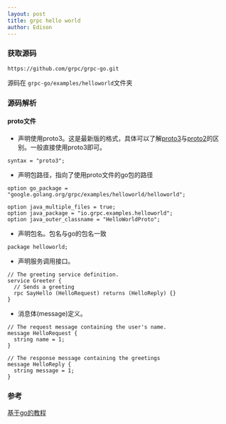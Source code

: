 ```yaml
---
layout: post
title: grpc hello world
author: Edison
---
```


### 获取源码
```
https://github.com/grpc/grpc-go.git
```
源码在 ```grpc-go/examples/helloworld```文件夹

### 源码解析
#### proto文件
- 声明使用proto3。这是最新版的格式，具体可以了解[proto3](https://developers.google.com/protocol-buffers/docs/proto3)与[proto2](https://developers.google.com/protocol-buffers/docs/proto)的区别。一般直接使用proto3即可。
```
syntax = "proto3";
```
- 声明包路径，指向了使用proto文件的go包的路径
```
option go_package = "google.golang.org/grpc/examples/helloworld/helloworld";
```
```
option java_multiple_files = true;
option java_package = "io.grpc.examples.helloworld";
option java_outer_classname = "HelloWorldProto";
```
- 声明包名。包名与go的包名一致
```
package helloworld;
```
- 声明服务调用接口。
```
// The greeting service definition.
service Greeter {
  // Sends a greeting
  rpc SayHello (HelloRequest) returns (HelloReply) {}
}
```
- 消息体(message)定义。
```
// The request message containing the user's name.
message HelloRequest {
  string name = 1;
}

// The response message containing the greetings
message HelloReply {
  string message = 1;
}

```

### 参考
[基于go的教程](https://developers.google.com/protocol-buffers/docs/gotutorial)